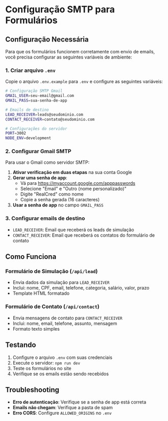 # Configuração SMTP para Formulários

## Configuração Necessária

Para que os formulários funcionem corretamente com envio de emails, você precisa configurar as seguintes variáveis de ambiente:

### 1. Criar arquivo `.env`

Copie o arquivo `.env.example` para `.env` e configure as seguintes variáveis:

```bash
# Configuração SMTP Gmail
GMAIL_USER=seu-email@gmail.com
GMAIL_PASS=sua-senha-de-app

# Emails de destino
LEAD_RECEIVER=leads@seudominio.com
CONTACT_RECEIVER=contato@seudominio.com

# Configurações do servidor
PORT=3002
NODE_ENV=development
```

### 2. Configurar Gmail SMTP

Para usar o Gmail como servidor SMTP:

1. **Ativar verificação em duas etapas** na sua conta Google
2. **Gerar uma senha de app**:
   - Vá para https://myaccount.google.com/apppasswords
   - Selecione "Email" e "Outro (nome personalizado)"
   - Digite "RealCred" como nome
   - Copie a senha gerada (16 caracteres)
3. **Usar a senha de app** no campo `GMAIL_PASS`

### 3. Configurar emails de destino

- `LEAD_RECEIVER`: Email que receberá os leads de simulação
- `CONTACT_RECEIVER`: Email que receberá os contatos do formulário de contato

## Como Funciona

### Formulário de Simulação (`/api/lead`)
- Envia dados da simulação para `LEAD_RECEIVER`
- Inclui: nome, CPF, email, telefone, categoria, salário, valor, prazo
- Template HTML formatado

### Formulário de Contato (`/api/contact`)
- Envia mensagens de contato para `CONTACT_RECEIVER`
- Inclui: nome, email, telefone, assunto, mensagem
- Formato texto simples

## Testando

1. Configure o arquivo `.env` com suas credenciais
2. Execute o servidor: `npm run dev`
3. Teste os formulários no site
4. Verifique se os emails estão sendo recebidos

## Troubleshooting

- **Erro de autenticação**: Verifique se a senha de app está correta
- **Emails não chegam**: Verifique a pasta de spam
- **Erro CORS**: Configure `ALLOWED_ORIGINS` no `.env` 